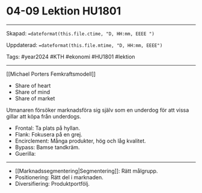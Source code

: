 # 04-09 Lektion HU1801

---

Skapad: `=dateformat(this.file.ctime, "D, HH:mm, EEEE ")`

Uppdaterad: `=dateformat(this.file.mtime, "D, HH:mm, EEEE")`

Tags: #year2024 #KTH #ekonomi #HU1801 #lektion

---

[[Michael Porters Femkraftsmodell]]

- Share of heart
- Share of mind
- Share of market

Utmanaren försöker marknadsföra sig själv som en underdog för att vissa gillar att köpa från underdogs.

- Frontal: Ta plats på hyllan.
- Flank: Fokusera på en grej.
- Encirclement: Många produkter, hög och låg kvalitet.
- Bypass: Bamse tandkräm.
- Guerilla:

---

- [[Marknadssegmentering|Segmentering]]: Rätt målgrupp.
- Positionering: Rätt del i marknaden.
- Diversifiering: Produktportfölj.
